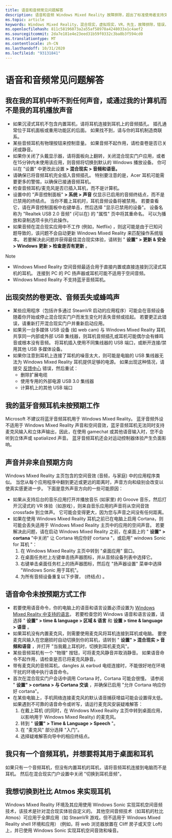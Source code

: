 ```yaml
---
title: 语音和音频常见问题解答
description: 语音和音频 Windows Mixed Reality 故障排除，超出了标准使用者支持文档的范围。
ms.topic: article
keywords: Windows Mixed Reality，混合现实，虚拟现实，VR，先生，故障排除，错误，帮助，支持，音频问题，语音问题
ms.openlocfilehash: 811c58196073a2a55af58978a4248033a1c4aef2
ms.sourcegitcommit: 2da7e181e4e23eed31b59f0332c3ba8b3f594cd0
ms.translationtype: MT
ms.contentlocale: zh-CN
ms.lasthandoff: 10/31/2020
ms.locfileid: "93131841"
---
```

# <a name="speech-and-audio-faqs"></a>语音和音频常见问题解答

## <a name="i-cant-hear-any-sound-in-my-headset-or-sound-is-playing-through-my-computer-instead-of-my-headset"></a>我在我的耳机中听不到任何声音，或通过我的计算机而不是我的耳机播放声音

* 如果沉浸式耳机不包含内置耳机，请将耳机连接到耳机上的音频插孔。 插孔通常位于耳机面板或重用功能区的后面。 如果找不到，请与你的耳机制造商联系。
* 某些音频耳机有物理按钮来控制音量。 如果音频不起作用，请检查卷是否已关闭或静音。
* 如果你关闭了头戴显示器，请将面板向上翻转，关闭混合现实门户应用，或者在15分钟内未使用该应用，则音频将切换到默认的 Windows 播放设备。 你可以在 "设置" 中更改此设置 **> 混合现实 > 音频和语音。**
* 请确保已将音频耳机完全插入音频插孔。 特别要注意的是，Acer 耳机可能需要更多的警惕，以确保已接通音频耳机。
* 检查音频耳机/麦克风是否已插入耳机，而不是计算机。
* 设置中的 "声音控制面板" **> 系统 > 声音** 仅显示已启用的音频终结点，而不是已禁用的终结点。 当你不戴上耳机时，耳机音频设备将被禁用。 若要查看它，请在声音控制面板中右键单击，然后选择 "显示已禁用的设备"。 设备名称为 "Realtek USB 2.0 音频" (可以在) 的 "属性" 页中将其重命名。 可以为播放和录制选项卡执行此操作。
* 如果音频在混合现实应用中不工作 (例如，Netflix) ，则这可能是由于已知问题导致的，该问题不会自动更新 Windows Mixed Reality 来匹配操作系统版本。 若要解决此问题并获得最佳混合现实体验，请转到 " **设置" > 更新 & 安全 > Windows 更新 > 检查是否有更新** 。

> [!NOTE]
> * Windows Mixed Reality 空间音频最适合用于直接内置或直接连接到沉浸式耳机的耳机。 连接到 PC 的 PC 扬声器或耳机可能不适用于空间音频。
> * Windows Mixed Reality 不支持蓝牙音频耳机。

## <a name="im-experiencing-sudden-volume-changes-lost-audio-or-buzzing"></a>出现突然的卷更改、音频丢失或蜂鸣声

* 某些应用程序（包括许多通过 SteamVR 启动的应用程序）可能会在音频设备随着你开始或停止混合现实门户而发生变化时丢失音频或挂起。 若要更正此错误，请重新打开混合现实门户并重新启动应用。
* 如果另一台多媒体 USB 设备 (如 web cam) 与 Windows Mixed Reality 耳机共享同一内部或外部 USB 集线器，则耳机音频插孔或耳机可能偶尔会有蜂鸣音或根本没有音频。 将耳机插入使用不同集线器的 USB 端口，或断开连接/禁用其他 USB 多媒体设备。
* 如果你注意到耳机上连接了耳机的噪音太大，则可能是电脑的 USB 集线器无法为 Windows Mixed Reality 耳机提供足够的电源。 如果出现这种情况，请提交 [反馈中心](https://docs.microsoft.com/hololens/hololens-feedback) 错误，然后重试：
    * 删除扩展电缆
    * 使用专用的外部电源 USB 3.0 集线器
    * 计算机上的其他 USB 端口

## <a name="my-bluetooth-audio-headset-isnt-working-as-expected"></a>我的蓝牙音频耳机未按预期工作

Microsoft 不建议将蓝牙音频耳机用于 Windows Mixed Reality。 蓝牙音频外设不适用于 Windows Mixed Reality 声音和空间音效，蓝牙音频耳机无法同时支持麦克风输入和立体声输出，因此，在使用 gamechat 或其他语音输入时，您不会听到立体声或 spatialized 声音。 蓝牙音频耳机还会对运动控制器体验产生负面影响。

## <a name="sound-isnt-coming-from-expected-directions"></a>声音并非来自预期方向

Windows Mixed Reality 主页包含的空间音效 (音频，与家庭) 中的应用程序类似。 当您从每个应用程序中翻到更近或更远的距离时，声音方向和级别会改变以使真实感更进一步。 下面是意外声音方向的一些可能原因：

* 如果从支持后台的音乐应用打开并播放音乐 (如家里) 的 Groove 音乐，然后打开沉浸式的 VR 体验（如游戏），则来自音乐应用的声音将从空间音效 crossfade 到立体声。 它可能会变得更大，因为您与声音之间没有任何距离。
* 如果在使用 Windows Mixed Reality 耳机之前已在电脑上启用 Cortana，则可能会丢失适用于 Windows Mixed Reality 主页中的应用的空间声音。 若要解决此问题，请在启动 Windows Mixed Reality 之前，在桌面上的 " **设置" > cortana** "中关闭" 让 Cortana 响应你好 cortana "，或启用" windows Sonic for 耳机 "：
    1. 在 Windows Mixed Reality 主页中转到 "桌面应用" 窗口。
    2. 在桌面任务栏上左键单击扬声器图标，并从音频设备列表中选择它。
    3. 右键单击桌面任务栏上的扬声器图标，然后在 "扬声器设置" 菜单中选择 "Windows Sonic 用于耳机"。
    4. 为所有音频设备重复以下步骤， (终结点) 。

## <a name="speech-commands-are-not-working-as-expected"></a>语音命令未按预期方式工作

* 若要使用语音命令，你的电脑上的语音和语言设置必须设置为 [Windows Mixed Reality 中支持的语言](https://support.microsoft.com/help/4039262/windows-10-mixed-reality-setup-faq#Languages)。 若要检查您的 Windows 语音和语言设置，请选择 " **设置" > time & language > 区域 & 语言** 和 **设置 > time & language > 语音** 。
* 如果耳机没有内置麦克风，则需要使用麦克风将耳机连接到耳机或电脑。 要使麦克风输入在您磨损时自动切换到你的耳机，请转到 " **设置" > 混合现实 > 音频和语音** ，并打开 "当我戴上耳机时，切换到耳机麦克风"。
* 某些音频耳机有一个 "物理" 按钮，可将麦克风静音并取消静音。 如果语音命令不起作用，请检查是否已将麦克风静音。
* 带有麦克风的音频耳机，dangles 从 earbud 电缆连接时，不能很好地在环境干扰的环境中执行语音命令。
* 首次在混合现实门户会话中调用 Cortana 时，Cortana 可能会很慢。 请参阅 " **设置" > cortana > 与 Cortana 交谈** ，并确保已启用 "允许 Cortana 响应你好 cortana"。
* 在某些电脑上，手机网络连接麦克风的默认语音捕获增益可能会设置得太低。 如果遇到不可靠的语音命令或听写，请运行麦克风安装疑难解答：
    1. 在戴上耳机 (的同时，在 Windows Mixed Reality 主页中转到桌面应用，以影响用于 Windows Mixed Reality) 的麦克风。
    2. 转到 " **设置" > Time & Language > Speech** "。
    3. 在 "麦克风" 部分选择 "入门"。
    4. 选择疑难解答向导中的相应终结点。

## <a name="i-only-have-one-audio-headset-and-i-want-to-use-it-for-both-desktop-and-my-headset"></a>我只有一个音频耳机，并想要将其用于桌面和耳机

如果只有一个音频耳机，但没有内置耳机的耳机，请将音频耳机连接到电脑而不是耳机。 然后在混合现实门户设置中关闭 "切换到耳机音频"。

## <a name="i-want-to-switch-to-dolby-atmos-for-headphones"></a>我想切换到杜比 Atmos 来实现耳机

Windows Mixed Reality 环境及其应用使用 Windows Sonic 实现耳机空间音频技术，该技术是针对混合现实体验自定义的。 其他空间音频技术（如耳机的杜比 Atmos）可应用于全屏应用（如 SteamVR 游戏，但不适用于 Windows Mixed Reality shell 环境和应用） (例如，将 web 浏览器放置在 Cliff 房子或天空 Loft) 上，并已使用 Windows Sonic 实现耳机空间音效和噪音。
